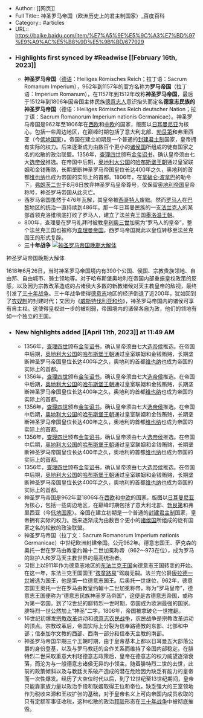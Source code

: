 - Author:: [[网页]]
- Full Title:: 神圣罗马帝国（欧洲历史上的君主制国家）_百度百科
- Category:: #articles
- URL:: https://baike.baidu.com/item/%E7%A5%9E%E5%9C%A3%E7%BD%97%E9%A9%AC%E5%B8%9D%E5%9B%BD/677929
- ### Highlights first synced by #Readwise [[February 16th, 2023]]
    - **神圣罗马帝国**（[德语](/item/%E5%BE%B7%E8%AF%AD/240836?fromModule=lemma_inlink)：Heiliges Römisches Reich；拉丁语：Sacrum Romanum Imperium），962年到1157年的官方名称为**罗马帝国**（拉丁语：Imperium Romanum），在1157年到1512年改称**神圣罗马帝国**，最后于1512年到1806年因帝国主体民族[德意志人](/item/%E5%BE%B7%E6%84%8F%E5%BF%97%E4%BA%BA/2024152?fromModule=lemma_inlink)意识抬头而定名**德意志民族的神圣罗马帝国**（德语：Heiliges Römisches Reich deutscher Nation；拉丁语：Sacrum Romanorum Imperium nationis Germanicae）。神圣罗马帝国是962年至1806年在[西欧](/item/%E8%A5%BF%E6%AC%A7/3028649?fromModule=lemma_inlink)和[中欧](/item/%E4%B8%AD%E6%AC%A7/554021?fromModule=lemma_inlink)的国家，版图以[日耳曼尼亚](/item/%E6%97%A5%E8%80%B3%E6%9B%BC%E5%B0%BC%E4%BA%9A/1869809?fromModule=lemma_inlink)为核心，包括一些周边地区，在巅峰时期包括了意大利北部、[勃艮第](/item/%E5%8B%83%E8%89%AE%E7%AC%AC/2999500?fromModule=lemma_inlink)和弗里西亚（今[低地国家](/item/%E4%BD%8E%E5%9C%B0%E5%9B%BD%E5%AE%B6/3639063?fromModule=lemma_inlink)）。帝国在建立初期是一个普通的[封建君主制](/item/%E5%B0%81%E5%BB%BA%E5%90%9B%E4%B8%BB%E5%88%B6/10844669?fromModule=lemma_inlink)国家，皇帝拥有实际的权力。后来逐渐成为由数百个更小的[诸侯国](/item/%E8%AF%B8%E4%BE%AF%E5%9B%BD/8212781?fromModule=lemma_inlink)所组成的徒有国家之名的松散的政治联盟。1356年，[查理四世](/item/%E6%9F%A5%E7%90%86%E5%9B%9B%E4%B8%96/9816436?fromModule=lemma_inlink)颁布[金玺诏书](/item/%E9%87%91%E7%8E%BA%E8%AF%8F%E4%B9%A6/5697739?fromModule=lemma_inlink)，确认皇帝须由七大[选帝侯](/item/%E9%80%89%E5%B8%9D%E4%BE%AF/1556347?fromModule=lemma_inlink)推选。在帝国中后期，[奥地利大公国](/item/%E5%A5%A5%E5%9C%B0%E5%88%A9%E5%A4%A7%E5%85%AC%E5%9B%BD/18596588?fromModule=lemma_inlink)的[哈布斯堡王朝](/item/%E5%93%88%E5%B8%83%E6%96%AF%E5%A0%A1%E7%8E%8B%E6%9C%9D/436058?fromModule=lemma_inlink)通过皇室联姻和金钱贿赂，长期垄断神圣罗马帝国皇位长达400年之久，奥地利的首都[维也纳](/item/%E7%BB%B4%E4%B9%9F%E7%BA%B3/6412?fromModule=lemma_inlink)也成为帝国的实际上的首都。1806年，在[拿破仑·波拿巴](/item/%E6%8B%BF%E7%A0%B4%E4%BB%91%C2%B7%E6%B3%A2%E6%8B%BF%E5%B7%B4/173319?fromModule=lemma_inlink)的勒令下，[弗朗茨二世](/item/%E5%BC%97%E6%9C%97%E8%8C%A8%E4%BA%8C%E4%B8%96/3753738?fromModule=lemma_inlink)于8月6日放弃神圣罗马皇帝尊号，仅保留[奥地利帝国](/item/%E5%A5%A5%E5%9C%B0%E5%88%A9%E5%B8%9D%E5%9B%BD/9932051?fromModule=lemma_inlink)皇帝称号，神圣罗马帝国从此灭亡。
    - 西罗马帝国虽然于476年瓦解，其皇帝被[西哥特人](/item/%E8%A5%BF%E5%93%A5%E7%89%B9%E4%BA%BA/7474116?fromModule=lemma_inlink)废黜。然而[罗马人](/item/%E7%BD%97%E9%A9%AC%E4%BA%BA/8559990?fromModule=lemma_inlink)在[巴黎](/item/%E5%B7%B4%E9%BB%8E/858?fromModule=lemma_inlink)地区的统治一直持续到486年。那一年日耳曼民族的一支[法兰克人](/item/%E6%B3%95%E5%85%B0%E5%85%8B%E4%BA%BA/4581025?fromModule=lemma_inlink)的某部首领克洛维彻底打败了罗马人，建立了法兰克王国[墨洛温王朝](/item/%E5%A2%A8%E6%B4%9B%E6%B8%A9%E7%8E%8B%E6%9C%9D/3153590?fromModule=lemma_inlink)。
    - 800年，查理曼在罗马礼拜时被教皇[利奥三世](/item/%E5%88%A9%E5%A5%A5%E4%B8%89%E4%B8%96/3624645?fromModule=lemma_inlink)加冕为“罗马人的皇帝”，整个法兰克王国也被称为[查理曼帝国](/item/%E6%9F%A5%E7%90%86%E6%9B%BC%E5%B8%9D%E5%9B%BD/3447990?fromModule=lemma_inlink)。西罗马帝国就此以皇位转移至法兰克国王的形式复辟。
    - **三十年战争**
[![神圣罗马帝国晚期大解体](https://bkimg.cdn.bcebos.com/pic/5ab5c9ea15ce36d3d5390bceb9b82d87e950342a1bb3?x-bce-process=image/resize,m_lfit,w_440,limit_1)](/pic/%E7%A5%9E%E5%9C%A3%E7%BD%97%E9%A9%AC%E5%B8%9D%E5%9B%BD/677929/0/5ab5c9ea15ce36d3d5390bceb9b82d87e950342a1bb3?fr=lemma&fromModule=lemma_content-image&ct=single "神圣罗马帝国晚期大解体")

神圣罗马帝国晚期大解体

1618年6月26日，当时神圣罗马帝国境内有390个公国、侯国、宗教贵族领地、自由邦、自由城市、骑士领地等。对于哈布斯堡奥地利在帝国内部重振皇权政策的反感，以及因为宗教改革造成的占诸侯大多数的新教诸候对天主教皇帝的敌视，最终引发了[三十年战争](/item/%E4%B8%89%E5%8D%81%E5%B9%B4%E6%88%98%E4%BA%89/1202742?fromModule=lemma_inlink)。三十年战争使得[德意志](/item/%E5%BE%B7%E6%84%8F%E5%BF%97/4432611?fromModule=lemma_inlink)地区的经济倒退了近200年，犹如回到了[农奴制](/item/%E5%86%9C%E5%A5%B4%E5%88%B6/1542619?fromModule=lemma_inlink)的封建时代；又因为《[威斯特伐利亚和约](/item/%E5%A8%81%E6%96%AF%E7%89%B9%E4%BC%90%E5%88%A9%E4%BA%9A%E5%92%8C%E7%BA%A6/1299333?fromModule=lemma_inlink)》，神圣罗马帝国内的诸侯可享有自主权。这使得皇权进一步的被削弱，帝国境内的诸侯各自为政，他们的领地有如一个独立的王国。
- ### New highlights added [[April 11th, 2023]] at 11:49 AM
    - 1356年，[查理四世](/item/%E6%9F%A5%E7%90%86%E5%9B%9B%E4%B8%96/9816436?fromModule=lemma_inlink)颁布[金玺诏书](/item/%E9%87%91%E7%8E%BA%E8%AF%8F%E4%B9%A6/5697739?fromModule=lemma_inlink)，确认皇帝须由七大[选帝侯](/item/%E9%80%89%E5%B8%9D%E4%BE%AF/1556347?fromModule=lemma_inlink)推选。在帝国中后期，[奥地利大公国](/item/%E5%A5%A5%E5%9C%B0%E5%88%A9%E5%A4%A7%E5%85%AC%E5%9B%BD/18596588?fromModule=lemma_inlink)的[哈布斯堡王朝](/item/%E5%93%88%E5%B8%83%E6%96%AF%E5%A0%A1%E7%8E%8B%E6%9C%9D/436058?fromModule=lemma_inlink)通过皇室联姻和金钱贿赂，长期垄断神圣罗马帝国皇位长达400年之久，奥地利的首都[维也纳](/item/%E7%BB%B4%E4%B9%9F%E7%BA%B3/6412?fromModule=lemma_inlink)也成为帝国的实际上的首都。
    - 1356年，[查理四世](/item/%E6%9F%A5%E7%90%86%E5%9B%9B%E4%B8%96/9816436?fromModule=lemma_inlink)颁布[金玺诏书](/item/%E9%87%91%E7%8E%BA%E8%AF%8F%E4%B9%A6/5697739?fromModule=lemma_inlink)，确认皇帝须由七大[选帝侯](/item/%E9%80%89%E5%B8%9D%E4%BE%AF/1556347?fromModule=lemma_inlink)推选。在帝国中后期，[奥地利大公国](/item/%E5%A5%A5%E5%9C%B0%E5%88%A9%E5%A4%A7%E5%85%AC%E5%9B%BD/18596588?fromModule=lemma_inlink)的[哈布斯堡王朝](/item/%E5%93%88%E5%B8%83%E6%96%AF%E5%A0%A1%E7%8E%8B%E6%9C%9D/436058?fromModule=lemma_inlink)通过皇室联姻和金钱贿赂，长期垄断神圣罗马帝国皇位长达400年之久，奥地利的首都[维也纳](/item/%E7%BB%B4%E4%B9%9F%E7%BA%B3/6412?fromModule=lemma_inlink)也成为帝国的实际上的首都。
    - 1356年，[查理四世](/item/%E6%9F%A5%E7%90%86%E5%9B%9B%E4%B8%96/9816436?fromModule=lemma_inlink)颁布[金玺诏书](/item/%E9%87%91%E7%8E%BA%E8%AF%8F%E4%B9%A6/5697739?fromModule=lemma_inlink)，确认皇帝须由七大[选帝侯](/item/%E9%80%89%E5%B8%9D%E4%BE%AF/1556347?fromModule=lemma_inlink)推选。在帝国中后期，[奥地利大公国](/item/%E5%A5%A5%E5%9C%B0%E5%88%A9%E5%A4%A7%E5%85%AC%E5%9B%BD/18596588?fromModule=lemma_inlink)的[哈布斯堡王朝](/item/%E5%93%88%E5%B8%83%E6%96%AF%E5%A0%A1%E7%8E%8B%E6%9C%9D/436058?fromModule=lemma_inlink)通过皇室联姻和金钱贿赂，长期垄断神圣罗马帝国皇位长达400年之久，奥地利的首都[维也纳](/item/%E7%BB%B4%E4%B9%9F%E7%BA%B3/6412?fromModule=lemma_inlink)也成为帝国的实际上的首都。
    - 1356年，[查理四世](/item/%E6%9F%A5%E7%90%86%E5%9B%9B%E4%B8%96/9816436?fromModule=lemma_inlink)颁布[金玺诏书](/item/%E9%87%91%E7%8E%BA%E8%AF%8F%E4%B9%A6/5697739?fromModule=lemma_inlink)，确认皇帝须由七大[选帝侯](/item/%E9%80%89%E5%B8%9D%E4%BE%AF/1556347?fromModule=lemma_inlink)推选。在帝国中后期，[奥地利大公国](/item/%E5%A5%A5%E5%9C%B0%E5%88%A9%E5%A4%A7%E5%85%AC%E5%9B%BD/18596588?fromModule=lemma_inlink)的[哈布斯堡王朝](/item/%E5%93%88%E5%B8%83%E6%96%AF%E5%A0%A1%E7%8E%8B%E6%9C%9D/436058?fromModule=lemma_inlink)通过皇室联姻和金钱贿赂，长期垄断神圣罗马帝国皇位长达400年之久，奥地利的首都[维也纳](/item/%E7%BB%B4%E4%B9%9F%E7%BA%B3/6412?fromModule=lemma_inlink)也成为帝国的实际上的首都。
    - 1356年，[查理四世](/item/%E6%9F%A5%E7%90%86%E5%9B%9B%E4%B8%96/9816436?fromModule=lemma_inlink)颁布[金玺诏书](/item/%E9%87%91%E7%8E%BA%E8%AF%8F%E4%B9%A6/5697739?fromModule=lemma_inlink)，确认皇帝须由七大[选帝侯](/item/%E9%80%89%E5%B8%9D%E4%BE%AF/1556347?fromModule=lemma_inlink)推选。在帝国中后期，[奥地利大公国](/item/%E5%A5%A5%E5%9C%B0%E5%88%A9%E5%A4%A7%E5%85%AC%E5%9B%BD/18596588?fromModule=lemma_inlink)的[哈布斯堡王朝](/item/%E5%93%88%E5%B8%83%E6%96%AF%E5%A0%A1%E7%8E%8B%E6%9C%9D/436058?fromModule=lemma_inlink)通过皇室联姻和金钱贿赂，长期垄断神圣罗马帝国皇位长达400年之久，奥地利的首都[维也纳](/item/%E7%BB%B4%E4%B9%9F%E7%BA%B3/6412?fromModule=lemma_inlink)也成为帝国的实际上的首都。
    - 神圣罗马帝国是962年至1806年在[西欧](/item/%E8%A5%BF%E6%AC%A7/3028649?fromModule=lemma_inlink)和[中欧](/item/%E4%B8%AD%E6%AC%A7/554021?fromModule=lemma_inlink)的国家，版图以[日耳曼尼亚](/item/%E6%97%A5%E8%80%B3%E6%9B%BC%E5%B0%BC%E4%BA%9A/1869809?fromModule=lemma_inlink)为核心，包括一些周边地区，在巅峰时期包括了意大利北部、[勃艮第](/item/%E5%8B%83%E8%89%AE%E7%AC%AC/2999500?fromModule=lemma_inlink)和弗里西亚（今[低地国家](/item/%E4%BD%8E%E5%9C%B0%E5%9B%BD%E5%AE%B6/3639063?fromModule=lemma_inlink)）。帝国在建立初期是一个普通的[封建君主制](/item/%E5%B0%81%E5%BB%BA%E5%90%9B%E4%B8%BB%E5%88%B6/10844669?fromModule=lemma_inlink)国家，皇帝拥有实际的权力。后来逐渐成为由数百个更小的[诸侯国](/item/%E8%AF%B8%E4%BE%AF%E5%9B%BD/8212781?fromModule=lemma_inlink)所组成的徒有国家之名的松散的政治联盟。
    - 神圣罗马帝国（拉丁文：Sacrum Romanorum Imperium nationis Germanicae）中世纪欧洲封建帝国。公元962年。德意志国王、萨克森的奥托一世在罗马由教皇约翰十二世加冕称帝（962～973在位），成为罗马的监护人和罗马天主教世界的最高统治者。
    - 习惯上以911年作为德意志地区的[东法兰克王国](/item/%E4%B8%9C%E6%B3%95%E5%85%B0%E5%85%8B%E7%8E%8B%E5%9B%BD/3782967?fromModule=lemma_inlink)向德意志王国转变的开始。在这一年，东法兰克王国国王“[孩童路易](/item/%E5%AD%A9%E7%AB%A5%E8%B7%AF%E6%98%93/1742225?fromModule=lemma_inlink)”驾崩无嗣。法兰克公爵[康拉德一世](/item/%E5%BA%B7%E6%8B%89%E5%BE%B7%E4%B8%80%E4%B8%96/614409?fromModule=lemma_inlink)被选为国王，他是第一位德意志国王。后奥托一世继位，962年，德意志国王奥托一世在罗马由教皇约翰十二世加冕称帝，称为“罗马皇帝”，德意志王国便称为“德意志民族神圣罗马帝国”，这便是古德意志帝国，或称为第一帝国。到了12世纪的腓特烈一世时期，帝国成为欧洲最强的国家。腓特烈一世公然加上“神圣”二字。1806年，帝国被拿破仑一世推翻。
    - 16世纪初爆发[宗教改革](/item/%E5%AE%97%E6%95%99%E6%94%B9%E9%9D%A9/4988597?fromModule=lemma_inlink)运动和[德意志农民战争](/item/%E5%BE%B7%E6%84%8F%E5%BF%97%E5%86%9C%E6%B0%91%E6%88%98%E4%BA%89/2587693?fromModule=lemma_inlink)，农民战争是宗教改革运动的顶点。宗教改革后，帝国实际上分裂为信奉路德教的东部、北部和中部；信奉加尔文教的西部、西南一部分和信奉天主教的南部。
    - 神圣罗马帝国早期三个王朝时期，由于皇帝基本上都以日耳曼五大部落公爵的身份登基，以及与罗马教廷的合作关系而维持了帝国内部稳定。在腓特烈二世采取重意大利轻德意志政策后，皇帝在德意志的权力威望逐渐衰落，而沦为与一般德意志诸侯无异的小领主。随着腓特烈二世的去世，此前的政策倾斜以及与教廷关系破产造成的潜在危险因为缺乏有能力的皇帝而一次性爆发。经历了大空位时代以后，到了12世纪至13世纪期间，皇帝只能靠家族力量以政治手段和联姻取得王位和帝位，缺乏强大的王室领地作为税收来源和王权扩张的基础，对于皇帝名义上可向帝国内成员收取的只有定额军事征收税，这种松散的政治[邦联](/item/%E9%82%A6%E8%81%94/7176328?fromModule=lemma_inlink)形态在[三十年战争](/item/%E4%B8%89%E5%8D%81%E5%B9%B4%E6%88%98%E4%BA%89/1202742?fromModule=lemma_inlink)中被彻底摧毁。
